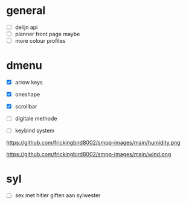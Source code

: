 # general
- [ ] delijn api
- [ ] planner front page maybe
- [ ] more colour profiles

# dmenu
- [x] arrow keys
- [x] oneshape
- [x] scrollbar
- [ ] digitale methode
- [ ] keybind system



https://github.com/frickingbird8002/smpp-images/main/humidity.png

https://github.com/frickingbird8002/smpp-images/main/wind.png






































# syl
- [ ] sex met hitler giften aan sylwester
